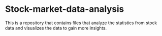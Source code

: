 # Stock-market-data-analysis
This is a repository that contains files that analyze the statistics from stock data and visualizes the data to gain more insights.
